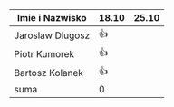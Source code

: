Imie i Nazwisko  | 18.10 | 25.10 |
---------------- | ----- | ----- |
Jaroslaw Dlugosz | :+1: ||
Piotr Kumorek	 | :+1:	| 
Bartosz Kolanek	 | :+1:	| 
suma             | 0   ||
